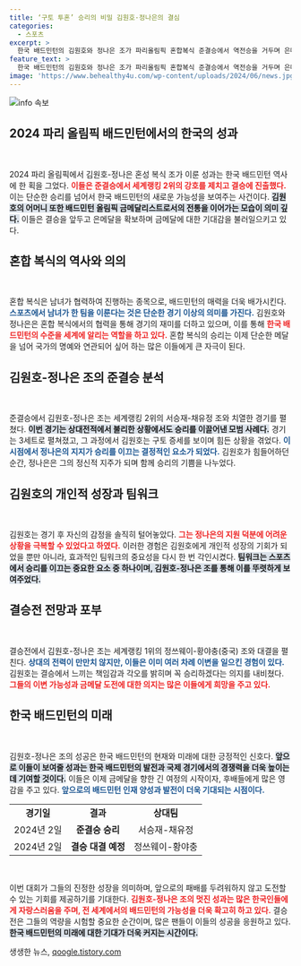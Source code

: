 ```yaml
---
title: ‘구토 투혼’ 승리의 비밀 김원호·정나은의 결심
categories:
  - 스포츠
excerpt: >
  한국 배드민턴의 김원호와 정나은 조가 파리올림픽 혼합복식 준결승에서 역전승을 거두며 은메달을 확보! 김원호는 구토 증세에도 불구하고 정나은과 함께 힘을 모아 이변을 만들어냈다. 이제 금메달을 향한 도전이 이어진다!
feature_text: >
  한국 배드민턴의 김원호와 정나은 조가 파리올림픽 혼합복식 준결승에서 역전승을 거두며 은메달을 확보! 김원호는 구토 증세에도 불구하고 정나은과 함께 힘을 모아 이변을 만들어냈다. 이제 금메달을 향한 도전이 이어진다!
image: 'https://www.behealthy4u.com/wp-content/uploads/2024/06/news.jpg'
---
```


<p><img src="https://www.behealthy4u.com/wp-content/uploads/2024/06/news.jpg" alt="info 속보" /></p>

<h2 data-ke-size="size26">2024 파리 올림픽 배드민턴에서의 한국의 성과</h2>

<p data-ke-size="size16">&nbsp;</p>

<p>2024 파리 올림픽에서 김원호-정나은 혼성 복식 조가 이룬 성과는 한국 배드민턴 역사에 한 획을 그었다. <b><span style="color: #ee2323;">이들은 준결승에서 세계랭킹 2위의 강호를 제치고 결승에 진출했다.</span></b> 이는 단순한 승리를 넘어서 한국 배드민턴의 새로운 가능성을 보여주는 사건이다. <b><span style="background-color: #21538527;">김원호의 어머니 또한 배드민턴 올림픽 금메달리스트로서의 전통을 이어가는 모습이 의미 깊다.</span></b> 이들은 결승을 앞두고 은메달을 확보하며 금메달에 대한 기대감을 불러일으키고 있다.</p>

<h2 data-ke-size="size26">혼합 복식의 역사와 의의</h2>

<p data-ke-size="size16">&nbsp;</p>

<p>혼합 복식은 남녀가 협력하여 진행하는 종목으로, 배드민턴의 매력을 더욱 배가시킨다. <b><span style="color: #1a5490;">스포츠에서 남녀가 한 팀을 이룬다는 것은 단순한 경기 이상의 의미를 가진다.</span></b> 김원호와 정나은은 혼합 복식에서의 협력을 통해 경기의 재미를 더하고 있으며, 이를 통해 <b><span style="color: #ee2323;">한국 배드민턴의 수준을 세계에 알리는 역할을 하고 있다.</span></b> 혼합 복식의 승리는 이제 단순한 메달을 넘어 국가의 명예와 연관되어 싶어 하는 많은 이들에게 큰 자극이 된다.</p>

<h2 data-ke-size="size26">김원호-정나은 조의 준결승 분석</h2>

<p data-ke-size="size16">&nbsp;</p>

<p>준결승에서 김원호-정나은 조는 세계랭킹 2위의 서승재-채유정 조와 치열한 경기를 펼쳤다. <b><span style="background-color: #21538527;">이번 경기는 상대전적에서 불리한 상황에서도 승리를 이끌어낸 모범 사례다.</span></b> 경기는 3세트로 펼쳐졌고, 그 과정에서 김원호는 구토 증세를 보이며 힘든 상황을 겪었다. <b><span style="color: #1a5490;">이 시점에서 정나은의 지지가 승리를 이끄는 결정적인 요소가 되었다.</span></b> 김원호가 힘들어하던 순간, 정나은은 그의 정신적 지주가 되며 함께 승리의 기쁨을 나누었다.</p>

<h2 data-ke-size="size26">김원호의 개인적 성장과 팀워크</h2>

<p data-ke-size="size16">&nbsp;</p>

<p>김원호는 경기 후 자신의 감정을 솔직히 털어놓았다. <b><span style="color: #ee2323;">그는 정나은의 지원 덕분에 어려운 상황을 극복할 수 있었다고 하였다.</span></b> 이러한 경험은 김원호에게 개인적 성장의 기회가 되었을 뿐만 아니라, 효과적인 팀워크의 중요성을 다시 한 번 각인시켰다. <b><span style="background-color: #21538527;">팀워크는 스포츠에서 승리를 이끄는 중요한 요소 중 하나이며, 김원호-정나은 조를 통해 이를 뚜렷하게 보여주었다.</span></b></p>

<h2 data-ke-size="size26">결승전 전망과 포부</h2>

<p data-ke-size="size16">&nbsp;</p>

<p>결승전에서 김원호-정나은 조는 세계랭킹 1위의 정쓰웨이-황야충(중국) 조와 대결을 펼친다. <b><span style="color: #1a5490;">상대의 전력이 만만치 않지만, 이들은 이미 여러 차례 이변을 일으킨 경험이 있다.</span></b> 김원호는 결승에서 느끼는 책임감과 각오를 밝히며 꼭 승리하겠다는 의지를 내비쳤다. <b><span style="color: #ee2323;">그들의 이변 가능성과 금메달 도전에 대한 의지는 많은 이들에게 희망을 주고 있다.</span></b></p>

<h2 data-ke-size="size26">한국 배드민턴의 미래</h2>

<p data-ke-size="size16">&nbsp;</p>

<p>김원호-정나은 조의 성공은 한국 배드민턴의 현재와 미래에 대한 긍정적인 신호다. <b><span style="background-color: #21538527;">앞으로 이들이 보여줄 성과는 한국 배드민턴의 발전과 국제 경기에서의 경쟁력을 더욱 높이는데 기여할 것이다.</span></b> 이들은 이제 금메달을 향한 긴 여정의 시작이자, 후배들에게 많은 영감을 주고 있다. <b><span style="color: #1a5490;">앞으로의 배드민턴 인재 양성과 발전이 더욱 기대되는 시점이다.</span></b></p>

<table>
<tr>
<td style="text-align: center; height: 17px;"><b>경기일</b></td>
<td style="text-align: center; height: 17px;"><b>결과</b></td>
<td style="text-align: center; height: 17px;"><b>상대팀</b></td>
</tr>
<tr>
<td style="text-align: center; height: 17px;">2024년 2일</td>
<td style="text-align: center; height: 17px;"><b>준결승 승리</b></td>
<td style="text-align: center; height: 17px;">서승재-채유정</td>
</tr>
<tr>
<td style="text-align: center; height: 17px;">2024년 2일</td>
<td style="text-align: center; height: 17px;"><b>결승 대결 예정</b></td>
<td style="text-align: center; height: 17px;">정쓰웨이-황야충</td>
</tr>
</table>

<p data-ke-size="size16">&nbsp;</p>

<p>이번 대회가 그들의 진정한 성장을 의미하며, 앞으로의 패배를 두려워하지 않고 도전할 수 있는 기회를 제공하기를 기대한다. <b><span style="color: #ee2323;">김원호-정나은 조의 멋진 성과는 많은 한국인들에게 자랑스러움을 주며, 전 세계에서의 배드민턴의 가능성을 더욱 확고히 하고 있다.</span></b> 결승전은 그들의 역량을 시험할 중요한 순간이며, 많은 팬들이 이들의 성공을 응원하고 있다. <b><span style="background-color: #21538527;">한국 배드민턴의 미래에 대한 기대가 더욱 커지는 시간이다.</span></b></p>
생생한 뉴스, <a href="https://qoogle.tistory.com" rel="dofollow">qoogle.tistory.com</a>


